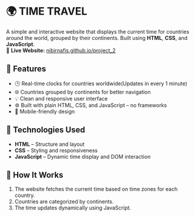 # 🌍 TIME TRAVEL

A simple and interactive website that displays the current time for countries around the world, grouped by their continents. Built using **HTML**, **CSS**, and **JavaScript**.
<br>
🔗 **Live Website:** [nibirnafis.github.io/project_2](https://nibirnafis.github.io/project_2/)

## 📌 Features

- 🕒 Real-time clocks for countries worldwide(Updates in every 1 minute)
- 🌐 Countries grouped by continents for better navigation
- 💡 Clean and responsive user interface
- ⚙️ Built with plain HTML, CSS, and JavaScript – no frameworks
- 📱 Mobile-friendly design

## 🚀 Technologies Used

- **HTML** – Structure and layout
- **CSS** – Styling and responsiveness
- **JavaScript** – Dynamic time display and DOM interaction


## 🎯 How It Works

1. The website fetches the current time based on time zones for each country.
2. Countries are categorized by continents.
3. The time updates dynamically using JavaScript.
